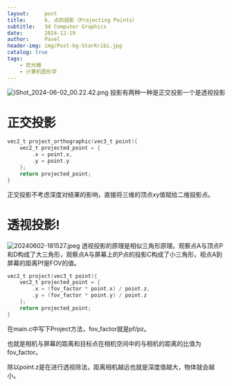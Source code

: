 ```yaml
---
layout:     post
title:      6. 点的投影（Projecting Points）
subtitle:   3d Computer Graphics
date:       2024-12-19
author:     Pavel
header-img: img/Post-bg-StarKribi.jpg
catalog: true
tags:
    - 软光栅
    - 计算机图形学
---
```



![iShot_2024-06-02_00.22.42.png](https://pavelblog-images-1333471781.cos.ap-shanghai.myqcloud.com/undefined20241227150010696.png?imageSlim)
投影有两种一种是正交投影一个是透视投影

# 正交投影

```c
vec2_t project_orthographic(vec3_t point){
    vec2_t projected_point = {
        .x = point.x,
        .y = point.y
    };
    return projected_point;
}
```
正交投影不考虑深度对结果的影响，直接将三维的顶点xy值赋给二维投影点。

# 透视投影!

![20240602-181527.jpeg](https://pavelblog-images-1333471781.cos.ap-shanghai.myqcloud.com/undefined20241227145914342.jpeg?imageSlim)
透视投影的原理是相似三角形原理。观察点A与顶点P和D构成了大三角形，观察点A与屏幕上的P点的投影C构成了小三角形，视点A到屏幕的距离Pf是FOV的值。

```c
vec2_t project(vec3_t point){
    vec2_t projected_point = {
        .x = (fov_factor * point.x) / point.z,
        .y = (fov_factor * point.y) / point.z
    };
    return projected_point;
}
```

在main.c中写下Project方法，fov_factor就是pf/pz。

也就是相机与屏幕的距离和目标点在相机空间中的与相机的距离的比值为fov_factor。

除以point.z是在进行透视除法，距离相机越远也就是深度值越大，物体就会越小。

